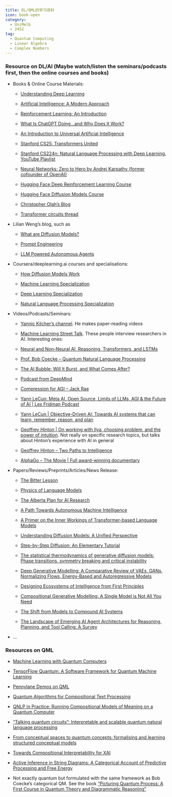```yaml
---
title: DL/QML的学习资料
icon: book-open
category:
  - UniMelb
  - 24S2
tag:
  - Quantum Computing
  - Linear Algebra
  - Complex Numbers
---
```

### Resource on DL/AI (Maybe watch/listen the seminars/podcasts first, then the online courses and books)

- Books & Online Course Materials:

  - [Understanding Deep Learning](https://udlbook.github.io/udlbook/)

  - [Artificial Intelligence: A Modern Approach](https://aima.cs.berkeley.edu/)

  - [Reinforcement Learning: An Introduction](http://incompleteideas.net/book/the-book-2nd.html)

  - [What Is ChatGPT Doing…and Why Does It Work?](https://writings.stephenwolfram.com/2023/02/what-is-chatgpt-doing-and-why-does-it-work/)

  - [An Introduction to Universal Artificial Intelligence](http://hutter1.net/ai/uaibook2.htm)

  - [Stanford CS25: Transformers United](https://web.stanford.edu/class/cs25/)

  - [Stanford CS224n: Natural Language Processing with Deep Learning](https://web.stanford.edu/class/cs224n/), [YouTube Playlist](https://www.youtube.com/playlist?list=PLoROMvodv4rOSH4v6133s9LFPRHjEmbmJ)

  - [Neural Networks: Zero to Hero by Andrej Karpathy (former cofounder of OpenAI)](https://www.youtube.com/playlist?list=PLAqhIrjkxbuWI23v9cThsA9GvCAUhRvKZ)

  - [Hugging Face Deep Reinforcement Learning Course](https://huggingface.co/learn/deep-rl-course/en/unit0/introduction)

  - [Hugging Face Diffusion Models Course](https://huggingface.co/learn/diffusion-course/en/unit0/1)

  - [Christopher Olah’s Blog](https://colah.github.io/)

  - [Transformer circuits thread](https://transformer-circuits.pub/)

- Lilian Weng’s blog, such as

  - [What are Diffusion Models?](https://lilianweng.github.io/posts/2021-07-11-diffusion-models/)

  - [Prompt Engineering](https://lilianweng.github.io/posts/2023-03-15-prompt-engineering/)

  - [LLM Powered Autonomous Agents](https://lilianweng.github.io/posts/2023-06-23-agent/)

- Coursera/deeplearning.ai courses and specialisations:

  - [How Diffusion Models Work](https://learn.deeplearning.ai/courses/diffusion-models/lesson/1/introduction)

  - [Machine Learning Specialization](https://www.coursera.org/specializations/machine-learning-introduction)

  - [Deep Learning Specialization](https://www.coursera.org/specializations/deep-learning)

  - [Natural Language Processing Specialization](https://www.coursera.org/specializations/natural-language-processing)

- Videos/Podcasts/Seminars:

  - [Yannic Kilcher’s channel](https://www.youtube.com/@YannicKilcher). He makes paper-reading videos

  - [Machine Learning Street Talk](https://www.youtube.com/c/machinelearningstreettalk). These people interview researchers in AI. Interesting ones:

  - [Neural and Non-Neural AI, Reasoning, Transformers, and LSTMs](https://youtu.be/DP454c1K_vQ?si=ZHwI_ErYysHTBWV5)

  - [Prof. Bob Coecke – Quantum Natural Language Processing](https://www.youtube.com/watch?v=X9uSV1YcOy4)

  - [The AI Bubble: Will It Burst, and What Comes After?](https://youtu.be/91SK90SahHc?si=9rOvxdULAQoYnr7i)

  - [Podcast from DeepMind](https://youtu.be/pZybROKrj2Q?si=wBC1s5Ioexae8gI0)

  - [Compression for AGI – Jack Rae](https://www.youtube.com/watch?v=dO4TPJkeaaU)

  - [Yann LeCun: Meta AI, Open Source, Limits of LLMs, AGI & the Future of AI | Lex Fridman Podcast](https://youtu.be/5t1vTLU7s40?si=Ff8r9Njh-pDlxCmK)

  - [Yann LeCun | Objective-Driven AI: Towards AI systems that can learn, remember, reason, and plan](https://youtu.be/MiqLoAZFRSE?si=NHUtR1hqdQD5JDIM)

  - [Geoffrey Hinton | On working with Ilya, choosing problem, and the power of intuition](https://www.youtube.com/watch?v=n4IQOBka8bc). Not really on specific research topics, but talks about Hinton’s experience with AI in general

  - [Geoffrey Hinton – Two Paths to Intelligence](https://youtu.be/rGgGOccMEiY?si=eqirYIFhEdw6Apym)

  - [AlphaGo – The Movie | Full award-winning documentary](https://www.youtube.com/watch?v=WXuK6gekU1Y)

- Papers/Reviews/Preprints/Articles/News Release:

  - [The Bitter Lesson](http://www.incompleteideas.net/IncIdeas/BitterLesson.html?ref=blog.heim.xyz)

  - [Physics of Language Models](https://physics.allen-zhu.com/)

  - [The Alberta Plan for AI Research](https://arxiv.org/abs/2208.11173)

  - [A Path Towards Autonomous Machine Intelligence](https://openreview.net/forum?id=BZ5a1r-kVsf)

  - [A Primer on the Inner Workings of Transformer-based Language Models](https://arxiv.org/abs/2405.00208)

  - [Understanding Diffusion Models: A Unified Perspective](https://arxiv.org/abs/2208.11970)

  - [Step-by-Step Diffusion: An Elementary Tutorial](https://arxiv.org/abs/2406.08929)

  - [The statistical thermodynamics of generative diffusion models: Phase transitions, symmetry breaking and critical instability](https://arxiv.org/abs/2310.17467)

  - [Deep Generative Modelling: A Comparative Review of VAEs, GANs, Normalizing Flows, Energy-Based and Autoregressive Models](https://ieeexplore.ieee.org/document/9555209)

  - [Designing Ecosystems of Intelligence from First Principles](https://journals.sagepub.com/doi/10.1177/26339137231222481)

  - [Compositional Generative Modelling: A Single Model is Not All You Need](https://arxiv.org/abs/2402.01103)

  - [The Shift from Models to Compound AI Systems](https://bair.berkeley.edu/blog/2024/02/18/compound-ai-systems/)

  - [The Landscape of Emerging AI Agent Architectures for Reasoning, Planning, and Tool Calling: A Survey](https://arxiv.org/abs/2404.11584)

- …

### Resources on QML

- [Machine Learning with Quantum Computers](https://link.springer.com/book/10.1007/978-3-030-83098-4)

- [TensorFlow Quantum: A Software Framework for Quantum Machine Learning](https://arxiv.org/abs/2003.02989)

- [Pennylane Demos on QML](https://pennylane.ai/search/?contentType=DEMO&categories=quantum%20machine%20learning&sort=publication_date)

- [Quantum Algorithms for Compositional Text Processing](https://arxiv.org/abs/2408.06061)

- [QNLP in Practice: Running Compositional Models of Meaning on a Quantum Computer](https://arxiv.org/abs/2102.12846)

- [“Talking quantum circuits”: Interpretable and scalable quantum natural language processing](https://www.quantinuum.com/blog/talking-quantum-circuits)

- [From conceptual spaces to quantum concepts: formalising and learning structured conceptual models](https://link.springer.com/article/10.1007/s42484-023-00134-z)

- [Towards Compositional Interpretability for XAI](https://arxiv.org/abs/2406.17583)

- [Active Inference in String Diagrams: A Categorical Account of Predictive Processing and Free Energy](https://arxiv.org/abs/2308.00861)

- Not exactly quantum but formulated with the same framework as Bob Coecke’s categorical QM. See the book [“Picturing Quantum Process: A First Course in Quantum Theory and Diagrammatic Reasoning”](https://www.cambridge.org/core/books/picturing-quantum-processes/1119568B3101F3A685BE832FEEC53E52)
